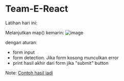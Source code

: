 # Team-E-React

Latihan hari ini:

Melanjutkan map() kemarin:
![image](https://github.com/playmakermz/Team-E-React/assets/60807663/2f7dac8f-74fa-4cad-89ca-a21061aeab6d)



dengan aturan:
- form input
- form detection. Jika form kosong munculkan error
- print hasil akhir dari form jika "submit" button

Note:
[Contoh hasil jadi](./Alif-angga/02/App.js)


